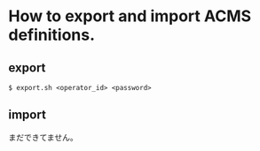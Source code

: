 # How to export and import ACMS definitions.

## export

```shell
$ export.sh <operator_id> <password>
```

## import

まだできてません。


